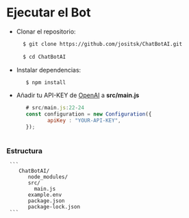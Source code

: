 # Ejecutar el Bot
- Clonar el repositorio:
     ```bash
       $ git clone https://github.com/jositsk/ChatBotAI.git 
       
       $ cd ChatBotAI

     ```
- Instalar dependencias:
     ```bash
        $ npm install
     ```
- Añadir tu API-KEY de [OpenAI](https://platform.openai.com/account/api-keys) a **src/main.js**
     ```javascript
        # src/main.js:22-24
        const configuration = new Configuration({
               apiKey : "YOUR-API-KEY",
        });   
        
     ```
### Estructura
     ```
        ChatBotAI/
           node_modules/
           src/
             main.js
           example.env
           package.json
           package-lock.json
     ```
